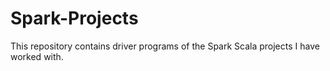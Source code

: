 # Spark-Projects
This repository contains driver programs of the Spark Scala projects I have worked with. 
